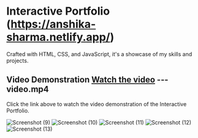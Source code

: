 # Interactive Portfolio (https://anshika-sharma.netlify.app/)

Crafted with HTML, CSS, and JavaScript, it's a showcase of my skills and projects.

## Video Demonstration [Watch the video](https://github.com/anshika-byte/INTERACTIVE-PORTFOLIO/blob/main/video.mp4) --- video.mp4

Click the link above to watch the video demonstration of the Interactive Portfolio.

![Screenshot (9)](https://github.com/anshika-byte/INTERACTIVE-PORTFOLIO/assets/134256411/8d4dbe5d-2040-4a1a-8950-1dd19e30828f)
![Screenshot (10)](https://github.com/anshika-byte/INTERACTIVE-PORTFOLIO/assets/134256411/36c89662-3b09-476a-8572-e2a2526e978f)
![Screenshot (11)](https://github.com/anshika-byte/INTERACTIVE-PORTFOLIO/assets/134256411/4a8ed957-b26e-4e2d-9cda-4e6aa9098eb8)
![Screenshot (12)](https://github.com/anshika-byte/INTERACTIVE-PORTFOLIO/assets/134256411/b2ea4b47-42c2-43e2-813a-da74fdce1ef8)
![Screenshot (13)](https://github.com/anshika-byte/INTERACTIVE-PORTFOLIO/assets/134256411/4507dd34-cfda-4676-aa97-0fedc8babd1a)


